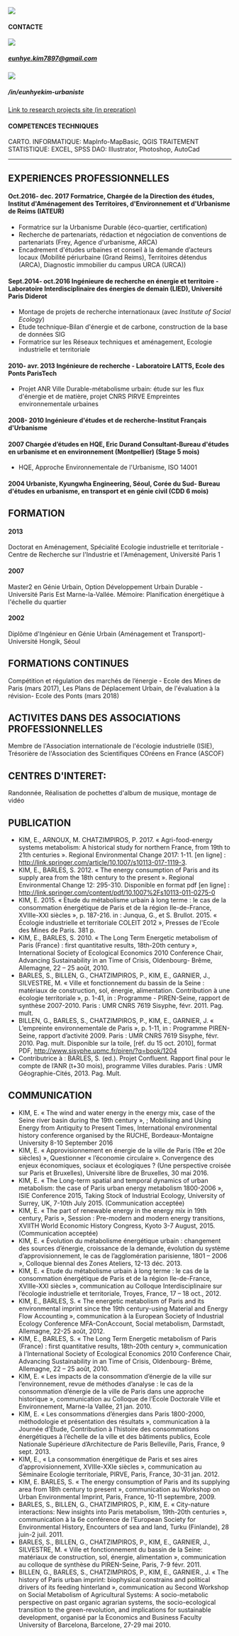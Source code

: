 ![](images/photo.jpg)

#### CONTACTE
![](images/email.jpg)
##### eunhye.kim7897@gmail.com

![](images/linkedin.jpg)
##### /in/eunhyekim-urbaniste

[Link to research projects site (in prepration)](http://eunhye-kim.github.io/Eunhye-KIM/)

#### COMPETENCES TECHNIQUES
CARTO. INFORMATIQUE: MapInfo-MapBasic, QGIS
TRAITEMENT STATISTIQUE: EXCEL, SPSS
DAO: Illustrator, Photoshop, AutoCad

-----------------------------------------------------------------

## EXPERIENCES PROFESSIONNELLES
#### Oct.2016- dec. 2017   Formatrice, Chargée de la Direction des études, Institut d'Aménagement des Territoires, d'Environnement et d'Urbanisme de Reims (IATEUR)

 - Formatrice sur la Urbanisme Durable (éco-quartier, certification)
 - Recherche de partenariats, rédaction et négociation de conventions de partenariats (Frey, Agence d'urbanisme, ARCA)
 - Encadrement d'études urbaines et conseil à la demande d’acteurs locaux (Mobilité périurbaine (Grand Reims), Territoires détendus (ARCA), Diagnostic immobilier du campus URCA (URCA))

#### Sept.2014- oct.2016   Ingénieure de recherche en énergie et territoire - Laboratoire Interdisciplinaire des énergies de demain (LIED), Université Paris Diderot
 - Montage de projets de recherche internationaux (avec *Institute of Social Ecology*)
 - Etude technique-Bilan d'énergie et de carbone, construction de la base de données SIG
 - Formatrice sur les Réseaux techniques et aménagement, Ecologie industrielle et territoriale

#### 2010- avr. 2013   Ingénieure de recherche -  Laboratoire LATTS, Ecole des Ponts ParisTech
 - Projet ANR Ville Durable-métabolisme urbain: étude sur les flux d'énergie et de matière, projet CNRS PIRVE Empreintes environnementale urbaines

#### 2008- 2010	  Ingénieure d'études et de recherche-Institut Français d'Urbanisme

#### 2007	  Chargée d’études en HQE, Eric Durand Consultant-Bureau d'études en urbanisme et en environnement (Montpellier) (Stage 5 mois)
 - HQE, Approche Environnementale de l'Urbanisme, ISO 14001

#### 2004	 Urbaniste, Kyungwha Engineering, Séoul, Corée du Sud- Bureau d'études en urbanisme, en transport et en génie civil (CDD 6 mois)

## FORMATION
#### 2013
Doctorat en Aménagement, Spécialité Ecologie industrielle et territoriale - Centre de Recherche sur l'Industrie et l'Aménagement, Université Paris 1

#### 2007
Master2 en Génie Urbain, Option Développement Urbain Durable - Université Paris Est Marne-la-Vallée. Mémoire: Planification énergétique à l'échelle du quartier

#### 2002
Diplôme d'Ingénieur en Génie Urbain (Aménagement et Transport)- Université Hongik, Séoul

## FORMATIONS CONTINUES
Compétition et régulation des marchés de l’énergie - Ecole des Mines de Paris (mars 2017), Les Plans de Déplacement Urbain, de l'évaluation à la révision- Ecole des Ponts (mars 2018)

## ACTIVITES DANS DES ASSOCIATIONS PROFESSIONNELLES   
Membre de l'Association internationale de l'écologie industrielle (ISIE), Trésorière de l'Association des Scientifiques COréens en France (ASCOF)

## CENTRES D'INTERET:  
Randonnée, Réalisation de pochettes d'album de musique, montage de vidéo



## PUBLICATION
- KIM, E., ARNOUX, M. CHATZIMPIROS, P. 2017. « Agri-food-energy systems metabolism: A historical study for northern France, from 19th to 21th centuries ». Regional Environmental Change 2017: 1-11. [en ligne] : http://link.springer.com/article/10.1007/s10113-017-1119-3.
- KIM, E., BARLES, S. 2012. « The energy consumption of Paris and its supply area from the 18th century to the present ». Regional Environmental Change 12: 295-310. Disponible en format pdf [en ligne] : http://link.springer.com/content/pdf/10.1007%2Fs10113-011-0275-0  
- KIM, E. 2015. « Etude du métabolisme urbain à long terme : le cas de la consommation énergétique de Paris et de la région Ile-de-France, XVIIIe-XXI siècles », p. 187-216. in : Junqua, G., et S. Brullot. 2015. « Écologie industrielle et territoriale COLEIT 2012 », Presses de l'Ecole des Mines de Paris. 381 p.
- KIM, E., BARLES, S. 2010. « The Long Term Energetic metabolism of Paris (France) : first  quantitative results, 18th-20th century », International Society of Ecological Economics 2010 Conference Chair, Advancing Sustainability in an Time of Crisis, Oldenbourg- Brême, Allemagne, 22 – 25 août, 2010.
- BARLES, S., BILLEN, G., CHATZIMPIROS, P., KIM, E.,  GARNIER, J., SILVESTRE, M. « Ville et fonctionnement du bassin de la Seine : matériaux de construction, sol, énergie, alimentation. Contribution à une écologie territoriale », p. 1-41, in : Programme - PIREN-Seine, rapport de synthèse 2007-2010. Paris : UMR CNRS 7619 Sisyphe, févr. 2011. Pag. mult.
- BILLEN, G., BARLES, S., CHATZIMPIROS, P., KIM, E., GARNIER, J. « L’empreinte environnementale de Paris », p. 1-11, in : Programme PIREN-Seine, rapport d’activité 2009. Paris : UMR CNRS 7619 Sisyphe, févr. 2010. Pag. mult. Disponible sur la toile, [réf. du 15 oct. 2010], format PDF, http://www.sisyphe.upmc.fr/piren/?q=book/1204
- Contributrice à : BARLES, S. (ed.). Projet Confluent. Rapport final pour le compte de l’ANR (t+30 mois), programme Villes durables. Paris : UMR Géographie-Cités, 2013. Pag. Mult.


## COMMUNICATION
- KIM, E. « The wind and water energy in the energy mix, case of the Seine river basin during the 19th century », ; Mobilising and Using Energy from Antiquity to Present Times, International environmental history conference organised by the RUCHE, Bordeaux-Montaigne University 8-10 September 2016
- KIM, E. « Approvisionnement  en  énergie  de  la  ville  de  Paris  (19e et  20e siècles) », Questionner « l’économie circulaire ». Convergence des enjeux économiques, sociaux et écologiques ? (Une perspective croisée sur Paris et Bruxelles), Université libre de Bruxelles, 30 mai 2016.
- KIM, E.  « The Long-term spatial and temporal dynamics of urban metabolism: the case of Paris urban energy metabolism 1800-2006 »,  ISIE Conference 2015,  Taking Stock of Industrial Ecology, University of Surrey, UK,  7-10th July 2015. (Communication acceptée)
- KIM, E. « The part of renewable energy  in  the  energy  mix  in  19th  century,  Paris »,  Session : Pre-modern and modern energy transitions, XVIITH  World Economic History Congress, Kyoto 3-7 August,  2015.  (Communication acceptée)
- KIM, E. « Évolution du métabolisme énergétique urbain : changement des sources d’énergie, croissance de la demande, évolution du système d’approvisionnement, le cas de l’agglomération parisienne, 1801 – 2006 », Colloque biennal des Zones Ateliers, 12-13 déc. 2013.
- KIM, E. « Etude du métabolisme urbain à long terme : le cas de la consommation énergétique de Paris et de la région Ile-de-France, XVIIIe-XXI siècles », communication au Colloque Interdisciplinaire sur l’écologie industrielle et territoriale, Troyes, France, 17 – 18 oct., 2012.
- KIM, E., BARLES, S. « The energetic metabolism of Paris and its environmental imprint since the 19th century-using Material and Energy Flow Accounting », communication à la European Society of Industrial Ecology Conference MFA-ConAccount, Social metabolism, Darmstadt, Allemagne, 22-25 août, 2012.
- KIM, E., BARLES, S. « The Long Term Energetic metabolism of Paris (France) : first  quantitative results, 18th-20th century », communication à l’International Society of Ecological Economics 2010 Conference Chair, Advancing Sustainability in an Time of Crisis, Oldenbourg- Brême, Allemagne, 22 – 25 août, 2010.
- KIM, E. « Les impacts de la consommation d’énergie de la ville sur l’environnement, revue de méthodes d’analyse : le cas de la consommation d’énergie de la ville de Paris dans une approche historique », communication au Colloque de l’École Doctorale Ville et Environnement, Marne-la Vallée, 21 jan. 2010.
- KIM, E. « Les consommations d’énergies dans Paris 1800-2000, méthodologie et présentation des résultats », communication à la Journée d’Etude, Contribution à l’histoire des consommations énergétiques à l’échelle de la ville et des bâtiments publics, Ecole Nationale Supérieure d’Architecture de Paris Belleville, Paris, France, 9 sept. 2013.
- KIM, E., « La consommation énergétique de Paris et ses aires d’approvisionnement, XVIIIe-XXIe siècles », communication au Séminaire Ecologie territoriale, PIRVE, Paris, France, 30-31 jan. 2012.
- KIM, E. BARLES, S. « The energy consumption of Paris and its supplying area from 18th century to present », communication au Workshop on Urban Environmental Imprint, Paris, France, 10-11 septembre, 2009.
- BARLES, S., BILLEN, G., CHATZIMPIROS, P., KIM, E. « City-nature interactions: New insights into Paris metabolism, 19th-20th centuries », communication à la 6e conférence de l’European Society for Environmental History, Encounters of sea and land, Turku (Finlande), 28 juin-2 juil. 2011.
- BARLES, S., BILLEN, G., CHATZIMPIROS, P., KIM, E.,  GARNIER, J., SILVESTRE, M. « Ville et fonctionnement du bassin de la Seine: matériaux de construction, sol, énergie, alimentation », communication au colloque de synthèse du PIREN-Seine, Paris, 7-9 févr. 2011.
- BILLEN, G., BARLES, S., CHATZIMPIROS, P., KIM, E., GARNIER., J. « The history of Paris urban imprint: biophysical constrains and political drivers of its feeding hinterland », communication au Second Workshop on Social Metabolism of Agricultural Systems: A socio-metabolic perspective on past organic agrarian systems, the socio-ecological transition to the green-revolution, and implications for sustainable development, organisé par la Economics and Business Faculty University of Barcelona, Barcelone, 27-29 mai 2010.
